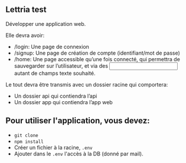 ## Lettria test

Développer une application web.

Elle devra avoir:
-  /login: Une page de connexion
-  /signup: Une page de création de compte (identifiant/mot de passe)
- /home: Une page accessible qu’une fois connecté, qui permettra de sauvegarder sur l’utilisateur, et via des <input type=« text » /> autant de champs texte souhaité.

Le tout devra être transmis avec un dossier racine qui comportera:

- Un dossier api qui contiendra l’api
- Un dossier app qui contiendra l’app web

## Pour utiliser l'application, vous devez:

* `git clone`
* `npm install`
* Créer un fichier à la racine, `.env`
* Ajouter dans le `.env` l'accès à la DB (donné par mail).
